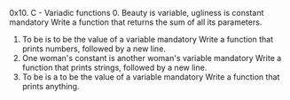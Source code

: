 0x10. C - Variadic functions
0. Beauty is variable, ugliness is constant
mandatory
Write a function that returns the sum of all its parameters.
1. To be is to be the value of a variable
mandatory
Write a function that prints numbers, followed by a new line.
2. One woman's constant is another woman's variable
mandatory
Write a function that prints strings, followed by a new line.
3. To be is a to be the value of a variable
mandatory
Write a function that prints anything.


